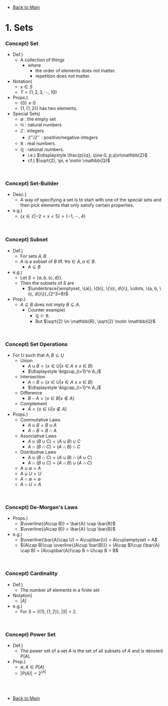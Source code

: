 - [Back to Main](../main.md)

# 1. Sets
### Concept) Set
- Def.)
  - A collection of things
    - where
      - the order of elements does not matter.
      - repetition does not matter.
- Notation)
  - $`x\in S`$
  - $`T = \{1,2,3,\cdots,10\}`$
- Props.)
  - $`\{0\} \ne 0`$
  - $`\{1, \{1,2\}\}`$ has two elements.
- Special Sets)
  - $`\emptyset`$ : the empty set
  - $`\mathbb{N}`$ : natural numbers
  - $`\mathbb{Z}`$ : integers
    - $`\mathbb{Z}^+ / \mathbb{Z}^-`$ : positive/negative integers
  - $`\mathbb{R}`$ : real numbers
  - $`\mathbb{Q}`$ : rational numbers.
    - i.e.) $`\displaystyle \frac{p}{q}, q\ne 0, p,q\in\mathbb{Z}`$
    - cf.) $`\sqrt{2}, \pi, e \notin \mathbb{Q}`$


<br>

### Concept) Set-Builder
- Desc.)
  - A way of specifying a set is to start with one of the special sets and then pick elements that only satisfy certain properties.
- e.g.)
  - $`\{x\in\mathbb{Z} | -2 \lt x \lt 5\} = \{-1,\cdots,4\}`$


<br>

### Concept) Subset
- Def.)
  - For sets $`A, B`$
  - $`A`$ is a subset of $`B`$ iff. $`\forall a\in A, a\in B`$.
    - $`A \subseteq B`$
- e.g.)
  - Let $`S = \{a, b, \{c, d\}\}`$.
  - Then the subsets of $`S`$ are
    - $`\underbrace{\emptyset, \{a\}, \{b\}, \{\{c, d\}\}, \cdots, \{a, b, \{c, d\}\}}_{2^3=8}`$
- Prop.)
  - $`A \subseteq B`$ does not imply $`B \subseteq A`$.
    - Counter example)
      - $`\mathbb{Q} \subset \mathbb{R}`$.
      - But $`\sqrt{2} \in \mathbb{R}, \sqrt{2} \notin \mathbb{Q}`$



<br>

### Concept) Set Operations
- For $`U`$ such that $`A,B \subseteq U`$
  - Union
    - $`A\cup B = \{x\in U | x\in A \vee x\in B\}`$
    - $`\displaystyle \bigcup_{i=1}^n A_i`$
  - Intersection
    - $`A\cap B = \{x\in U | x\in A \wedge x\in B\}`$
    - $`\displaystyle \bigcap_{i=1}^n A_i`$
  - Difference
    - $`B-A = \{x\in B | x \notin A\}`$
  - Complement
    - $`\bar{A} = \{x\in U | x \notin A\}`$
- Props.)
  - Commutative Laws
    - $`A\cup B = B\cup A`$
    - $`A\cap B = B\cap A`$
  - Associative Laws
    - $`A\cup (B\cup C) = (A\cup B)\cup C`$
    - $`A\cap (B\cap C) = (A\cap B)\cap C`$
  - Distributive Laws
    - $`A\cup(B\cap C) = (A\cup B)\cap(A\cup C)`$
    - $`A\cap(B\cup C) = (A\cap B)\cup(A\cap C)`$
  - $`A\cup\emptyset = A`$
  - $`A\cup U = U`$
  - $`A\cap\emptyset = \emptyset`$
  - $`A\cap U = A`$

<br>

### Concept) De-Morgan's Laws
- Props.)
  - $`\overline{(A\cup B)} = \bar{A} \cap \bar{B}`$
  - $`\overline{(A\cap B)} = \bar{A} \cup \bar{B}`$
- e.g.)
  - $`\overline{\bar{A}\cap U} = A\cup\bar{U} = A\cup\emptyset = A`$
  - $`(A\cap B)\cup \overline{(A\cup \bar{B})} = (A\cap B)\cup (\bar{A} \cap B) = (A\cup\bar{A})\cap B = U\cap B = B`$

<br>

### Concept) Cardinality
- Def.)
  - The number of elements in a finite set
- Notation)
  - $`|A|`$
- e.g.)
  - For $`S = \left\{ \{1\}, \{1,2\}  \right\}`$, $`|S|=2`$.

<br>

### Concept) Power Set
- Def.)
  - The power set of a set $`A`$ is the set of all subsets of $`A`$ and is denoted $`P(A)`$.
- Prop.)
  - $`\emptyset, A \in P(A)`$
  - $`|P(A)| = 2^{|A|}`$


<br><br>

- [Back to Main](../main.md)